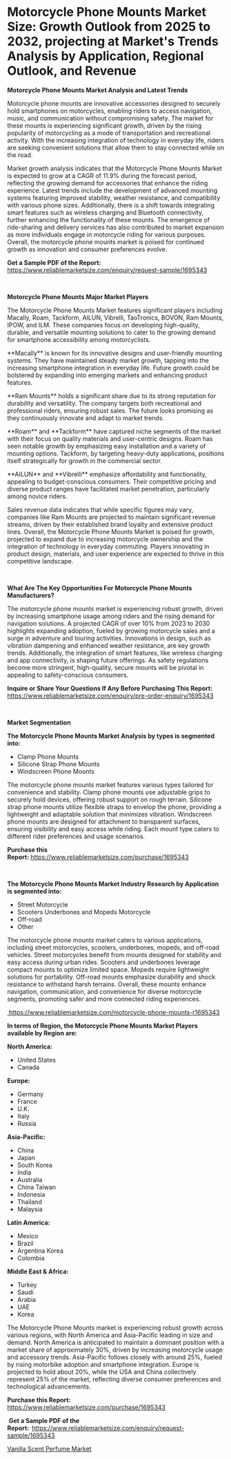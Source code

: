 <p><h1>Motorcycle Phone Mounts Market Size: Growth Outlook from 2025 to 2032, projecting at Market's Trends Analysis by Application, Regional Outlook, and Revenue</h1></p><p><strong>Motorcycle Phone Mounts Market Analysis and Latest Trends</strong></p>
<p><p>Motorcycle phone mounts are innovative accessories designed to securely hold smartphones on motorcycles, enabling riders to access navigation, music, and communication without compromising safety. The market for these mounts is experiencing significant growth, driven by the rising popularity of motorcycling as a mode of transportation and recreational activity. With the increasing integration of technology in everyday life, riders are seeking convenient solutions that allow them to stay connected while on the road.</p><p>Market growth analysis indicates that the Motorcycle Phone Mounts Market is expected to grow at a CAGR of 11.9% during the forecast period, reflecting the growing demand for accessories that enhance the riding experience. Latest trends include the development of advanced mounting systems featuring improved stability, weather resistance, and compatibility with various phone sizes. Additionally, there is a shift towards integrating smart features such as wireless charging and Bluetooth connectivity, further enhancing the functionality of these mounts. The emergence of ride-sharing and delivery services has also contributed to market expansion as more individuals engage in motorcycle riding for various purposes. Overall, the motorcycle phone mounts market is poised for continued growth as innovation and consumer preferences evolve.</p></p>
<p><strong>Get a Sample PDF of the Report:&nbsp;</strong> <a href="https://www.reliablemarketsize.com/enquiry/request-sample/1695343?utm_campaign=2321&utm_medium=2&utm_source=Github&utm_content=ia&utm_term=07022025&utm_id=motorcycle-phone-mounts">https://www.reliablemarketsize.com/enquiry/request-sample/1695343</a></p>
<p>&nbsp;</p>
<p><strong>Motorcycle Phone Mounts Major Market Players</strong></p>
<p><p>The Motorcycle Phone Mounts Market features significant players including Macally, Roam, Tackform, AILUN, Vibrelli, TaoTronics, BOVON, Ram Mounts, IPOW, and ILM. These companies focus on developing high-quality, durable, and versatile mounting solutions to cater to the growing demand for smartphone accessibility among motorcyclists.</p><p>**Macally** is known for its innovative designs and user-friendly mounting systems. They have maintained steady market growth, tapping into the increasing smartphone integration in everyday life. Future growth could be bolstered by expanding into emerging markets and enhancing product features.</p><p>**Ram Mounts** holds a significant share due to its strong reputation for durability and versatility. The company targets both recreational and professional riders, ensuring robust sales. The future looks promising as they continuously innovate and adapt to market trends.</p><p>**Roam** and **Tackform** have captured niche segments of the market with their focus on quality materials and user-centric designs. Roam has seen notable growth by emphasizing easy installation and a variety of mounting options. Tackform, by targeting heavy-duty applications, positions itself strategically for growth in the commercial sector.</p><p>**AILUN** and **Vibrelli** emphasize affordability and functionality, appealing to budget-conscious consumers. Their competitive pricing and diverse product ranges have facilitated market penetration, particularly among novice riders.</p><p>Sales revenue data indicates that while specific figures may vary, companies like Ram Mounts are projected to maintain significant revenue streams, driven by their established brand loyalty and extensive product lines. Overall, the Motorcycle Phone Mounts Market is poised for growth, projected to expand due to increasing motorcycle ownership and the integration of technology in everyday commuting. Players innovating in product design, materials, and user experience are expected to thrive in this competitive landscape.</p></p>
<p>&nbsp;</p>
<p><strong>What Are The Key Opportunities For Motorcycle Phone Mounts Manufacturers?</strong></p>
<p><p>The motorcycle phone mounts market is experiencing robust growth, driven by increasing smartphone usage among riders and the rising demand for navigation solutions. A projected CAGR of over 10% from 2023 to 2030 highlights expanding adoption, fueled by growing motorcycle sales and a surge in adventure and touring activities. Innovations in design, such as vibration dampening and enhanced weather resistance, are key growth trends. Additionally, the integration of smart features, like wireless charging and app connectivity, is shaping future offerings. As safety regulations become more stringent, high-quality, secure mounts will be pivotal in appealing to safety-conscious consumers.</p></p>
<p><strong>Inquire or Share Your Questions If Any Before Purchasing This Report:</strong> <a href="https://www.reliablemarketsize.com/enquiry/pre-order-enquiry/1695343?utm_campaign=2321&utm_medium=2&utm_source=Github&utm_content=ia&utm_term=07022025&utm_id=motorcycle-phone-mounts">https://www.reliablemarketsize.com/enquiry/pre-order-enquiry/1695343</a></p>
<p>&nbsp;</p>
<p><strong>Market Segmentation</strong></p>
<p><strong>The Motorcycle Phone Mounts Market Analysis by types is segmented into:</strong></p>
<p><ul><li>Clamp Phone Mounts</li><li>Silicone Strap Phone Mounts</li><li>Windscreen Phone Mounts</li></ul></p>
<p><p>The motorcycle phone mounts market features various types tailored for convenience and stability. Clamp phone mounts use adjustable grips to securely hold devices, offering robust support on rough terrain. Silicone strap phone mounts utilize flexible straps to envelop the phone, providing a lightweight and adaptable solution that minimizes vibration. Windscreen phone mounts are designed for attachment to transparent surfaces, ensuring visibility and easy access while riding. Each mount type caters to different rider preferences and usage scenarios.</p></p>
<p><strong>Purchase this Report:&nbsp;</strong><a href="https://www.reliablemarketsize.com/purchase/1695343?utm_campaign=2321&utm_medium=2&utm_source=Github&utm_content=ia&utm_term=07022025&utm_id=motorcycle-phone-mounts">https://www.reliablemarketsize.com/purchase/1695343</a></p>
<p>&nbsp;</p>
<p><strong>The Motorcycle Phone Mounts Market Industry Research by Application is segmented into:</strong></p>
<p><ul><li>Street Motorcycle</li><li>Scooters Underbones and Mopeds Motorcycle</li><li>Off-road</li><li>Other</li></ul></p>
<p><p>The motorcycle phone mounts market caters to various applications, including street motorcycles, scooters, underbones, mopeds, and off-road vehicles. Street motorcycles benefit from mounts designed for stability and easy access during urban rides. Scooters and underbones leverage compact mounts to optimize limited space. Mopeds require lightweight solutions for portability. Off-road mounts emphasize durability and shock resistance to withstand harsh terrains. Overall, these mounts enhance navigation, communication, and convenience for diverse motorcycle segments, promoting safer and more connected riding experiences.</p></p>
<p><a href="https://www.reliablemarketsize.com/motorcycle-phone-mounts-r1695343?utm_campaign=2321&utm_medium=2&utm_source=Github&utm_content=ia&utm_term=07022025&utm_id=motorcycle-phone-mounts">&nbsp;https://www.reliablemarketsize.com/motorcycle-phone-mounts-r1695343</a></p>
<p><strong>In terms of Region, the Motorcycle Phone Mounts Market Players available by Region are:</strong></p>
<p>
    <p> <strong> North America: </strong>
        <ul>
            <li>United States</li>
            <li>Canada</li>
        </ul>
        </p> 
    <p> <strong> Europe: </strong>
        <ul>
            <li>Germany</li>
            <li>France</li>
            <li>U.K.</li>
            <li>Italy</li>
            <li>Russia</li>
        </ul>
        </p> 
    <p> <strong> Asia-Pacific: </strong>
        <ul>
            <li>China</li>
            <li>Japan</li>
            <li>South Korea</li>
            <li>India</li>
            <li>Australia</li>
            <li>China Taiwan</li>
            <li>Indonesia</li>
            <li>Thailand</li>
            <li>Malaysia</li>
        </ul>
        </p> 
    <p> <strong> Latin America: </strong>
        <ul>
            <li>Mexico</li>
            <li>Brazil</li>
            <li>Argentina Korea</li>
            <li>Colombia</li>
        </ul>
        </p> 
    <p> <strong> Middle East & Africa: </strong>
        <ul>
            <li>Turkey</li>
            <li>Saudi</li>
            <li>Arabia</li>
            <li>UAE</li>
            <li>Korea</li>
        </ul>
    </p>
    </p>
<p><p>The Motorcycle Phone Mounts market is experiencing robust growth across various regions, with North America and Asia-Pacific leading in size and demand. North America is anticipated to maintain a dominant position with a market share of approximately 30%, driven by increasing motorcycle usage and accessory trends. Asia-Pacific follows closely with around 25%, fueled by rising motorbike adoption and smartphone integration. Europe is projected to hold about 20%, while the USA and China collectively represent 25% of the market, reflecting diverse consumer preferences and technological advancements.</p></p>
<p><strong>Purchase this Report: </strong><a href="https://www.reliablemarketsize.com/purchase/1695343?utm_campaign=2321&utm_medium=2&utm_source=Github&utm_content=ia&utm_term=07022025&utm_id=motorcycle-phone-mounts">https://www.reliablemarketsize.com/purchase/1695343</a></p>
<p>&nbsp;<strong>Get a Sample PDF of the Report:&nbsp;&nbsp;</strong><a href="https://www.reliablemarketsize.com/enquiry/request-sample/1695343?utm_campaign=2321&utm_medium=2&utm_source=Github&utm_content=ia&utm_term=07022025&utm_id=motorcycle-phone-mounts">https://www.reliablemarketsize.com/enquiry/request-sample/1695343</a></p>
<p><strong></strong></p>
<p><p><a href="https://github.com/maclarensidney/Market-Research-Report-List-1/blob/main/vanilla-scent-perfume-market.md?utm_campaign=2321&utm_medium=2&utm_source=Github&utm_content=ia&utm_term=07022025&utm_id=motorcycle-phone-mounts">Vanilla Scent Perfume Market</a></p></p>